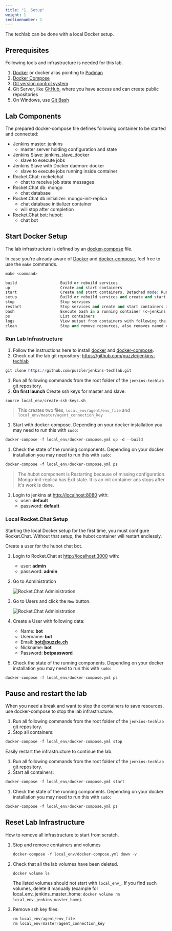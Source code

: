 ```yaml
---
title: "1. Setup"
weight: 1
sectionnumber: 1
---
```


The techlab can be done with a local Docker setup.

<!-- or if you are attending a instructor lead lab you will use the hosted lab environment -->


## Prerequisites

Following tools and infrastructure is needed for this lab.

1. [Docker](https://www.docker.com/) or docker alias pointing to [Podman](https://podman.io/)
1. [Docker Compose](https://github.com/docker/compose)
1. [Git version control system](https://git-scm.com/)
1. Git Server, like [GitHub](https://github.com/), where you have access and can create public repositories
1. On Windows, use [Git Bash](https://gitforwindows.org/)


## Lab Components

The prepared docker-compose file defines following container to be started and connected:


* Jenkins master: jenkins
  * master server holding configuration and state
* Jenkins Slave: jenkins_slave_docker
  * slave to execute jobs
* Jenkins Slave with Docker daemon: docker
  * slave to execute jobs running inside container
* Rocket.Chat: rocketchat
  * chat to receive job state messages
* Rocket.Chat db: mongo
  * chat database
* Rocket.Chat db initializer: mongo-init-replica
  * chat database initializer container
  * will stop after completion
* Rocket.Chat bot: hubot:
  * chat bot


## Start Docker Setup

The lab infrastructure is defined by an [docker-compose](https://docs.docker.com/compose/) file.

In case you're already aware of [Docker](https://www.docker.com/) and [docker-compose](https://docs.docker.com/compose/), feel free to use the `make` commands.

```s
make <command>

build                   Build or rebuild services
up                      Create and start containers
start                   Create and start containers. Detached mode: Run containers in the background
setup                   Build or rebuild services and create and start containers in detached mode
stop                    Stop services
restart                 Stop services and create and start containers in detached mode
bash                    Execute bash in a running container (c=jenkins|jenkins_slave_docker|docker|rocketchat|mongo|mongo-init-replica|hubot)
ps                      List containers
logs                    View output from containers with following the log output. Shows the last 100 lines of the tail
clean                   Stop and remove resources, also removes named volumes declared in the `volumes` section of the Compose file
```


### Run Lab Infrastructure

1. Follow the instructions here to install [docker](https://docs.docker.com/get-docker/) and [docker-compose](https://docs.docker.com/compose/install/).
1. Check out the lab git repository: <https://github.com/puzzle/jenkins-techlab>

  ```s
  git clone https://github.com/puzzle/jenkins-techlab.git
  ```

1. Run all following commands from the root folder of the `jenkins-techlab` git repository.
1. **On first launch** Create ssh keys for master and slave:

  ```s
  source local_env/create-ssh-keys.sh
  ```

  > This creates two files, `local_env/agent/env_file` and `local_env/master/agent_connection_key`

1. Start with docker-compose. Depending on your docker installation you may need to run this with `sudo`:

  ```s
  docker-compose -f local_env/docker-compose.yml up -d --build
  ```

1. Check the state of the running components. Depending on your docker installation you may need to run this with `sudo`:

  ```s
  docker-compose -f local_env/docker-compose.yml ps
  ```

  > The hubot component is Restarting because of missing configuration.
  > Mongo-init-replica has Exit state. It is an init container ans stops after it's work is done.

1. Login to jenkins at <http://localhost:8080> with:
   * user: **default**
   * password: **default**


### Local Rocket.Chat Setup

Starting the local Docker setup for the first time, you must configure Rocket.Chat. Without that setup, the hubot container will restart endlessly.

Create a user for the hubot chat bot.

1. Login to Rocket.Chat at <http://localhost:3000> with:
   * user: **admin**
   * password: **admin**

1. Go to Administration

   ![Rocket.Chat Administration](./rocket-chat-administration.png)

1. Go to Users and click the `New` button.

   ![Rocket.Chat Administration](./rocket-chat-user.png)

1. Create a User with following data:
   * Name: **bot**
   * Username: **bot**
   * Email: **bot@puzzle.ch**
   * Nickname: **bot**
   * Password: **botpassword**

1. Check the state of the running components. Depending on your docker installation you may need to run this with `sudo`:

  ```s
  docker-compose -f local_env/docker-compose.yml ps
  ```


## Pause and restart the lab

When you need a break and want to stop the containers to save resources, use docker-compose to stop the lab infrastructure.

1. Run all following commands from the root folder of the `jenkins-techlab` git repository.
1. Stop all containers:

  ```s
  docker-compose -f local_env/docker-compose.yml stop
  ```

Easily restart the infrastructure to continue the lab.

1. Run all following commands from the root folder of the `jenkins-techlab` git repository.
1. Start all containers:

  ```s
  docker-compose -f local_env/docker-compose.yml start
  ```

1. Check the state of the running components. Depending on your docker installation you may need to run this with `sudo`:

  ```s
  docker-compose -f local_env/docker-compose.yml ps
  ```


## Reset Lab Infrastructure

How to remove all infrastructure to start from scratch.

1. Stop and remove containers and volumes

   ```s
   docker-compose -f local_env/docker-compose.yml down -v
   ```

1. Check that all the lab volumes have been deleted.

   ```s
   docker volume ls
   ```

   The listed volumes should not start with `local_env_`. If you find such volumes, delete it manually (example for local_env_jenkins_master_home: `docker volume rm local_env_jenkins_master_home`).

1. Remove ssh key files:

   ```s
   rm local_env/agent/env_file
   rm local_env/master/agent_connection_key
   ```

<!--

## Hosted Lab Setup

The techlab setup involves starting a Jenkins Slave on your notebook and connecting it
to a Jenkins master running on an OpenShift 3 environment. An OpenShift client is needed
to establish the connection.

**Note** Lab 1.2 and 1.3 are used for [Lab 8](08_tools.md) and following.


### Task {{% param sectionnumber %}}.1: Environment

Set environment variables with your techlab username and password:

```s
export TLUSER=MY_USER_NAME
export TLPASS=MY_PASSWORD
```


### Task {{% param sectionnumber %}}.2: OpenShift Client

1. Follow the instructions here to install the OpenShift 3 client:
<https://docs.okd.io/latest/cli_reference/get_started_cli.html#installing-the-cli>

1. Log into OpenShift:

  ```s
  oc login https://openshift.puzzle.ch -u ${TLUSER} -p "${TLPASS}"
  ```

1. Forward the JNLP port required for Jenkins Master <-> Slave communication

  ```s
  oc project pitc-jenkins-techlab
  while oc port-forward `oc get pod -l name=jenkins -o jsonpath='{.items[0].metadata.name}'` 50000:50000 2222:2222; do :; done
  ```

The ``while`` loop  is required because currently port-forward connections time out after one hour.
Press ``CTRL-C`` ``CTRL-C`` to stop.


### Task {{% param sectionnumber %}}.3: Jenkins Slave

There are two ways to deploy the Jenkins Slave:


#### with Docker

```s
docker run --net=host csanchez/jenkins-swarm-slave -master https://jenkins-techlab.ose3-lab.puzzle.ch/ -disableSslVerification -tunnel localhost:50000 -executors 2 -name ${TLUSER} -labels ${TLUSER} -username ${TLUSER} -password "${TLPASS}"
```


#### or directly on your machine or in a VM

1. Create a dedicated, unprivileged user:

  ```s
  sudo useradd jenkins-slave
  ```

1. Download Jenkins swarm client 3.4 into a location accessible by the new user:

  ```s
  curl -O https://repo.jenkins-ci.org/releases/org/jenkins-ci/plugins/swarm-client/3.4/swarm-client-3.4.jar
  ```

1. Start Jenkins slave with new user:

  ```s
  sudo -u jenkins-slave -i java -jar swarm-client-3.4.jar -master https://jenkins-techlab.ose3-lab.puzzle.ch/ -disableSslVerification -tunnel localhost:50000 -executors 2 -name ${TLUSER} -labels ${TLUSER} -username ${TLUSER} -password "${TLPASS}"
  ```

**Warning:** Running the Jenkins slave directly on your machine with your default user
will give techlab participants access to all your files.


### Task {{% param sectionnumber %}}.4: Jenkins Folder

1. Login to the techlab [jenkins master](https://jenkins-techlab.ose3-lab.puzzle.ch/) with your techlab account.
1. Create a folder for your techlab projects by clicking "New Item" -> "Folder". Use your username
as the folder name. Click **Ok** and then **Save** on the following screen.

A folder provides a namespace for jobs, credentials and shared libraries. It's recommended
to use a separate folder per project to avoid name collisions and to group related jobs.
In this techlab this is required because each participant creates the same jobs, credentials and shared libraries.

-->
